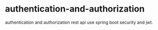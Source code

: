 # authentication-and-authorization
authentication and authorization rest api use spring boot security and jwt.

